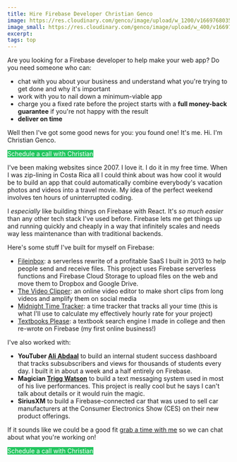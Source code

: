 ```yaml
---
title: Hire Firebase Developer Christian Genco
image: https://res.cloudinary.com/genco/image/upload/w_1200/v1669768035/c/GvBb.png
image_small: https://res.cloudinary.com/genco/image/upload/w_400/v1669768035/c/GvBb.png
excerpt:
tags: top
---
```


Are you looking for a Firebase developer to help make your web app? Do you need someone who can:

- chat with you about your business and understand what you're trying to get done and why it's important
- work with you to nail down a minimum-viable app
- charge you a fixed rate before the project starts with a **full money-back guarantee** if you're not happy with the result
- **deliver on time**

Well then I've got some good news for you: you found one! It's me. Hi. I'm Christian Genco.

<a href="https://calendly.com/cgenco/firebase-development" class="rounded px-2 py-1 block no-underline text-center text-white" style="background: #22C55E; color: white; text-decoration: none">Schedule a call with Christian</a>

I've been making websites since 2007. I love it. I do it in my free time. When I was zip-lining in Costa Rica all I could think about was how cool it would be to build an app that could automatically combine everybody's vacation photos and videos into a travel movie. My idea of the perfect weekend involves ten hours of uninterrupted coding.

I _especially_ like building things on Firebase with React. It's _so much easier_ than any other tech stack I've used before. Firebase lets me get things up and running quickly and cheaply in a way that infinitely scales and needs way less maintenance than with traditional backends.

Here's some stuff I've built for myself on Firebase:

- [Fileinbox](https://fileinbox.app/): a serverless rewrite of a profitable SaaS I built in 2013 to help people send and receive files. This project uses Firebase serverless functions and Firebase Cloud Storage to upload files on the web and move them to Dropbox and Google Drive.
- [The Video Clipper](https://thevideoclipper.com): an online video editor to make short clips from long videos and amplify them on social media
- [Midnight Time Tracker](https://midnight.app): a time tracker that tracks all your time (this is what I'll use to calculate my effectively hourly rate for your project)
- [Textbooks Please](https://textbooksplease.com): a textbook search engine I made in college and then re-wrote on Firebase (my first online business!)

I've also worked with:

- **YouTuber [Ali Abdaal](https://academy.aliabdaal.com/)** to build an internal student success dashboard that tracks subsubscribers and views for thousands of students every day. I built it in about a week and a half entirely on Firebase.
- **Magician [Trigg Watson](https://triggmagic.com/)** to build a text messaging system used in most of his live performances. This project is really cool but he says I can't talk about details or it would ruin the magic.
- **SiriusXM** to build a Firebase-connected car that was used to sell car manufacturers at the Consumer Electronics Show (CES) on their new product offerings.

If it sounds like we could be a good fit [grab a time with me](https://calendly.com/cgenco/firebase-development) so we can chat about what you're working on!

<a href="https://calendly.com/cgenco/firebase-development" class="rounded px-2 py-1 block no-underline text-center text-white" style="background: #22C55E; color: white; text-decoration: none">Schedule a call with Christian</a>
